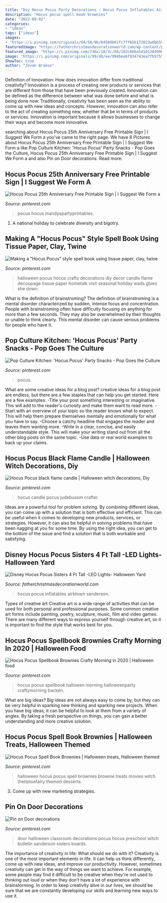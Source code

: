 ```yaml
---
title: "Diy Hocus Pocus Party Decorations : Hocus Pocus Inflatables Airblown Sanderson"
description: "Hocus pocus spell book brownies"
date: "2022-09-02"
categories:
- "ideas"
tags: ["ideas"]
images:
- "https://i.pinimg.com/originals/64/58/9b/64589b61fc77f65b172023a0bb5945d4.jpg"
featuredImage: "https://fatherchristmasdecorationworld.com/wp-content/pics/Disney_Hocus_Pocus_Sisters_4_Ft_Tall_LED_Lights_Halloween_Yard_Inflatable_NEW_02_et.jpg"
featured_image: "https://i.pinimg.com/736x/18/3c/66/183c66ba5d1012849962b22ee4a757ad.jpg"
image: "https://i.pinimg.com/originals/99/4b/ee/994bee6f934743ea7fb575597c50e622.jpg"
ShowToc: true
author: "Jovan Brakus"
---
```



Definition of Innovation: How does innovation differ from traditional creativity?
Innovation is a process of creating new products or services that are different from those that have been previously created. Innovation can be defined as the difference between what was done before and what is being done now. Traditionally, creativity has been seen as the ability to come up with new ideas and concepts. However, innovation can also refer to the act of creating something new, whether that be in terms of products or services. Innovation is important because it allows businesses to change their ways and become more innovative.

	

		
searching about Hocus Pocus 25th Anniversary Free Printable Sign | I Suggest We Form a you've came to the right page. We have 8 Pictures about Hocus Pocus 25th Anniversary Free Printable Sign | I Suggest We Form a like Pop Culture Kitchen: &#039;Hocus Pocus&#039; Party Snacks - Pop Goes the Culture, Hocus Pocus 25th Anniversary Free Printable Sign | I Suggest We Form a and also Pin on Door decorations. Read more:
		
    
## Hocus Pocus 25th Anniversary Free Printable Sign | I Suggest We Form A

<img loading=lazy src="https://i.pinimg.com/736x/18/3c/66/183c66ba5d1012849962b22ee4a757ad.jpg" onerror="this.onerror=null;this.src='https://tse4.mm.bing.net/th?id=OIP.qWfNMoyW2hrPiEkAMhFSmwHaLH&amp;pid=15.1';" alt="Hocus Pocus 25th Anniversary Free Printable Sign | I Suggest We Form a">

_Source: pinterest.com_

>pocus hocus mandyspartyprintables. 

	

1. A national holiday to celebrate diversity and bigotry.

    
## Making A &quot;Hocus Pocus&quot; Style Spell Book Using Tissue Paper, Clay, Twine

<img loading=lazy src="https://i.pinimg.com/originals/64/58/9b/64589b61fc77f65b172023a0bb5945d4.jpg" onerror="this.onerror=null;this.src='https://tse2.mm.bing.net/th?id=OIP.n0sBf02W_QB88z-Z-eE_QwHaNK&amp;pid=15.1';" alt="Making a &quot;Hocus Pocus&quot; style spell book using tissue paper, clay, twine">

_Source: pinterest.com_

>halloween pocus hocus crafts decorations diy decor candle flame decoupage tissue paper hometalk visit seasonal holiday wads glues she down. 

	

What is the definition of brainstroming?
The definition of brainstroming is a mental disorder characterized by sudden, intense focus and concentration. People with brainstroming often have difficulty focusing on anything for more than a few seconds. They may also be overwhelmed by their thoughts or unable to think clearly. This mental disorder can cause serious problems for people who have it.

    
## Pop Culture Kitchen: &#039;Hocus Pocus&#039; Party Snacks - Pop Goes The Culture

<img loading=lazy src="https://i.pinimg.com/736x/c8/84/80/c884808782493e85c7d2e627f9056d82.jpg" onerror="this.onerror=null;this.src='https://tse2.mm.bing.net/th?id=OIP.b-WbgoG2wHS7XhHP8adFHAHaKC&amp;pid=15.1';" alt="Pop Culture Kitchen: &#039;Hocus Pocus&#039; Party Snacks - Pop Goes the Culture">

_Source: pinterest.com_

>pocus. 

	

What are some creative ideas for a blog post?
creative ideas for a blog post are endless, but there are a few staples that can help you get started. Here are a few examples: 
-Title your post something interesting or imaginative. This will add to the reader's curiosity and make them want to read more. 
-Start with an overview of your topic so the reader knows what to expect. This will help them prepare themselves mentally and emotionally for what you have to say. 
-Choose a catchy headline that engages the reader and leaves them wanting more. 
-Write in a clear, concise, and easily understandable style. This will make your writing stand out from all the other blog posts on the same topic. 
-Use data or real world examples to back up your claims.

    
## Hocus Pocus Black Flame Candle | Halloween Witch Decorations, Diy

<img loading=lazy src="https://i.pinimg.com/736x/c8/57/4b/c8574b0dc57e2258450bb9f2ab7d9a07.jpg" onerror="this.onerror=null;this.src='https://tse2.mm.bing.net/th?id=OIP.480MuSstpWexwplEYQeUyQHaJ3&amp;pid=15.1';" alt="Hocus Pocus black flame candle | Halloween witch decorations, Diy">

_Source: pinterest.com_

>hocus candle pocus judebuxom crafter. 

	

Ideas are a powerful tool for problem solving. By combining different ideas, you can come up with a solution that is both effective and efficient. This can be useful when it comes to developing new products, services, or strategies. However, it can also be helpful in solving problems that have been nagging at you for some time. By using the right idea, you can get to the bottom of the issue and find a solution that is both workable and satisfying.

    
## Disney Hocus Pocus Sisters 4 Ft Tall -LED Lights- Halloween Yard

<img loading=lazy src="https://fatherchristmasdecorationworld.com/wp-content/pics/Disney_Hocus_Pocus_Sisters_4_Ft_Tall_LED_Lights_Halloween_Yard_Inflatable_NEW_02_et.jpg" onerror="this.onerror=null;this.src='https://tse2.mm.bing.net/th?id=OIP.-evlkio8P5dCNC5bGmwiIQAAAA&amp;pid=15.1';" alt="Disney Hocus Pocus Sisters 4 Ft Tall -LED Lights- Halloween Yard">

_Source: fatherchristmasdecorationworld.com_

>hocus pocus inflatables airblown sanderson. 

	

Types of creative art
Creative art is a wide range of activities that can be used for both personal and professional purposes. Some common creative art forms include painting, poetry, sculpture, music, film and video games. There are many different ways to express yourself through creative art, so it is important to find the style that works best for you.

    
## Hocus Pocus Spellbook Brownies Crafty Morning In 2020 | Halloween Food

<img loading=lazy src="https://i.pinimg.com/736x/4a/9b/fe/4a9bfe8baf0d7ad292f15d75da3940c4.jpg" onerror="this.onerror=null;this.src='https://tse3.mm.bing.net/th?id=OIP.CrmmkOJdtnGpFNhj9DxDAQHaO4&amp;pid=15.1';" alt="Hocus Pocus Spellbook Brownies Crafty Morning in 2020 | Halloween food">

_Source: pinterest.com_

>hocus pocus spellbook hallowen morning halloweenparty craftymorning backen. 

	

What are big ideas?
Big ideas are not always easy to come by, but they can be very helpful in sparking new thinking and sparking new projects. When you have big ideas, it can be helpful to look at them from a variety of angles. By taking a fresh perspective on things, you can gain a better understanding and more creative solution.

    
## Hocus Pocus Spell Book Brownies | Halloween Treats, Halloween Themed

<img loading=lazy src="https://i.pinimg.com/originals/99/4b/ee/994bee6f934743ea7fb575597c50e622.jpg" onerror="this.onerror=null;this.src='https://tse1.mm.bing.net/th?id=OIP.kKFXmRULQSe75nU9x3TS8gHaJ6&amp;pid=15.1';" alt="Hocus Pocus Spell Book Brownies | Halloween treats, Halloween themed">

_Source: pinterest.com_

>halloween hocus pocus spell brownies brownie treats movies witch thetiptoefairy themed desserts. 

	

3. Come up with new marketing strategies.

    
## Pin On Door Decorations

<img loading=lazy src="https://i.pinimg.com/originals/d9/13/58/d91358a8836b627c7da3fc5b00af6431.jpg" onerror="this.onerror=null;this.src='https://tse4.mm.bing.net/th?id=OIP.2ZZ4ceHGubesRx4JKOVKowHaNL&amp;pid=15.1';" alt="Pin on Door decorations">

_Source: pinterest.com_

>door halloween classroom decorations pocus hocus preschool witch bulletin sanderson sisters boards. 

	

The importance of creativity in life: What should we do with it?
Creativity is one of the most important elements in life. It can help us think differently, come up with new ideas, and improve our productivity. However, sometimes creativity can get in the way of things we want to achieve. For example, some people may find it difficult to be creative when they're not used to thinking out loud or when they don't have a lot of experience with brainstorming. In order to keep creativity alive in our lives, we should be sure that we are constantly developing our skills and learning new ways to use it.

